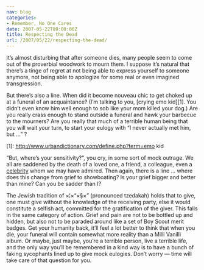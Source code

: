 ```yaml
---
nav: blog
categories:
- Remember, No One Cares
date: 2007-05-22T00:00:00Z
title: Respecting the Dead
url: /2007/05/22/respecting-the-dead/
---
```


It’s almost disturbing that after someone dies, many people seem to come out of the proverbial woodwork to mourn them. I suppose it’s natural that there’s a tinge of regret at not being able to express yourself to someone anymore, not being able to apologize for some real or even imagined transgression.

But there’s also a line. When did it become nouveau chic to get choked up at a funeral of an acquaintance? (I’m talking to you, [crying emo kid][1]. You didn’t even know him well enough to sob like your mom killed your dog.) Are you really crass enough to stand outside a funeral and hawk your barbecue to the mourners? Are you really that much of a terrible human being that you will wait your turn, to start your eulogy with “I never actually met him, but …” ?

 [1]: http://www.urbandictionary.com/define.php?term=emo kid

“But, where’s your sensitivity?”, you cry, in some sort of mock outrage. We all are saddened by the death of a loved one, a friend, a colleague, even a [celebrity][2] whom we may have admired. Then again, there is a line … where does this change from grief to showboating? Is your grief bigger and better than mine? Can you be sadder than I?

 [2]: http://www.vonnegutweb.com/

The Jewish tradition of ×¦×“×§×” (pronounced tzedakah) holds that to give, one must give without the knowledge of the receiving party, else it would constitute a selfish act, committed for the gratification of the giver. This falls in the same category of action. Grief and pain are not to be bottled up and hidden, but also not to be paraded around like a set of Boy Scout merit badges. Get your humanity back, it’ll feel a lot better to think that when you die, your funeral will contain somewhat more reality than a Milli Vanilli album. Or maybe, just maybe, you’re a terrible person, live a terrible life, and the only way you’ll be remembered in a kind way is to have a bunch of faking sycophants lined up to give mock eulogies. Don’t worry — time will take care of that question for you.
